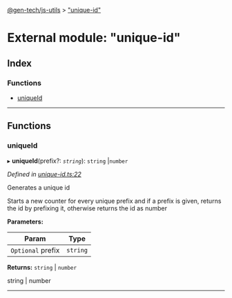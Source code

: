 [@gen-tech/js-utils](../README.md) > ["unique-id"](../modules/_unique_id_.md)

# External module: "unique-id"

## Index

### Functions

* [uniqueId](_unique_id_.md#uniqueid)

---

## Functions

<a id="uniqueid"></a>

###  uniqueId

▸ **uniqueId**(prefix?: *`string`*): `string` |`number`

*Defined in [unique-id.ts:22](https://github.com/gen-tech/js-utils/blob/0ca84a0/src/unique-id.ts#L22)*

Generates a unique id

Starts a new counter for every unique prefix and if a prefix is given, returns the id by prefixing it, otherwise returns the id as number

**Parameters:**

| Param | Type |
| ------ | ------ |
| `Optional` prefix | `string` | 

**Returns:** `string` |
`number`

string | number

___

